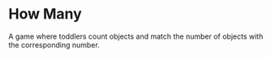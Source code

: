 # How Many

A game where toddlers count objects and match the number of objects with the corresponding number.
